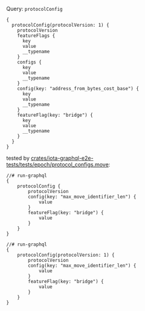 Query: `protocolConfig`

```
{
  protocolConfig(protocolVersion: 1) {
    protocolVersion
    featureFlags {
      key
      value
      __typename
    }
    configs {
      key
      value
      __typename
    }
    config(key: "address_from_bytes_cost_base") {
      key
      value
      __typename
    }
    featureFlag(key: "bridge") {
      key
      value
      __typename
    }
  }
}
```

tested by [crates/iota-graphql-e2e-tests/tests/epoch/protocol_configs.move](crates/iota-graphql-e2e-tests/tests/epoch/protocol_configs.move):

```
//# run-graphql
{
    protocolConfig {
        protocolVersion
        config(key: "max_move_identifier_len") {
            value
        }
        featureFlag(key: "bridge") {
            value
        }
    }
}

//# run-graphql
{
    protocolConfig(protocolVersion: 1) {
        protocolVersion
        config(key: "max_move_identifier_len") {
            value
        }
        featureFlag(key: "bridge") {
            value
        }
    }
}
```
